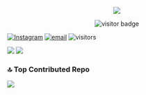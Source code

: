 <p align="center">
  <a href="https://skillicons.dev">
    <img src="https://skillicons.dev/icons?i=github,arch,pytorch,react,vscode,bash,vite" />
  </a>
</p>
<p align="center">
  <img src="https://visitor-badge.laobi.icu/badge?page_id=kimgunkrok123.kimgunkrok123" alt="visitor badge"/>
</p>

[![Instagram](https://img.shields.io/badge/Instagram-%23E4405F.svg?logo=Instagram&logoColor=white)](https://instagram.com/Kimg92748) [![email](https://img.shields.io/badge/Email-D14836?logo=gmail&logoColor=white)](mailto:kimgunkrok@gmail.com) ![visitors](https://visitor-badge.laobi.icu/badge?page_id=kimgunkrok123.kimgunkrok123)

![](https://github-readme-stats.vercel.app/api?username=kimgunkrok123&theme=dark&hide_border=false&include_all_commits=true&count_private=true)
![](https://nirzak-streak-stats.vercel.app/?user=kimgunkrok123&theme=dark&hide_border=false)<br/>

### 🔝 Top Contributed Repo
![](https://github-contributor-stats.vercel.app/api?username=kimgunkrok123&limit=5&theme=dark&combine_all_yearly_contributions=true)

